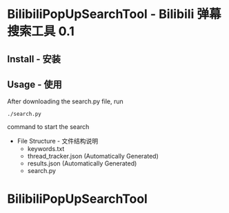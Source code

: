 # BilibiliPopUpSearchTool - Bilibili 弹幕搜索工具 0.1

## Install - 安装


## Usage - 使用
After downloading the search.py file, run
```
./search.py
```
command to start the search


  - File Structure - 文件结构说明
    - keywords.txt
    - thread_tracker.json (Automatically Generated)
    - results.json (Automatically Generated)
    - search.py




# BilibiliPopUpSearchTool
